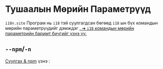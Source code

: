 # Тушаалын Мөрийн Параметрүүд

`i18n.site` Програм нь `i18` тэй суулгагдсан бөгөөд `i18` ын бүх командын мөрийн параметрүүдийг дэмждэг [. ➔ `i18` командын мөрийн параметрийн баримт бичгийг үзнэ үү.](/i18/cli)

## `--npm`/`-n`

[Суулгах & npm](/i18n.site/use#npm) үзнэ :
